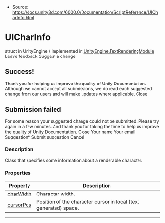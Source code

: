 * Source: https://docs.unity3d.com/6000.0/Documentation/ScriptReference/UICharInfo.html

# UICharInfo
struct in UnityEngine
/
Implemented in:[UnityEngine.TextRenderingModule](https://docs.unity3d.com/6000.0/Documentation/ScriptReference/UnityEngine.TextRenderingModule.html)
Leave feedback
Suggest a change
## Success!
Thank you for helping us improve the quality of Unity Documentation. Although we cannot accept all submissions, we do read each suggested change from our users and will make updates where applicable.
Close
## Submission failed
For some reason your suggested change could not be submitted. Please <a>try again</a> in a few minutes. And thank you for taking the time to help us improve the quality of Unity Documentation.
Close
Your name Your email Suggestion* Submit suggestion
Cancel
### Description
Class that specifies some information about a renderable character.
### Properties
Property | Description  
---|---  
[charWidth](https://docs.unity3d.com/6000.0/Documentation/ScriptReference/UICharInfo-charWidth.html) | Character width.  
[cursorPos](https://docs.unity3d.com/6000.0/Documentation/ScriptReference/UICharInfo-cursorPos.html) | Position of the character cursor in local (text generated) space.  
* * *
